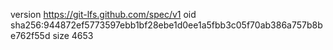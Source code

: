 version https://git-lfs.github.com/spec/v1
oid sha256:944872ef5773597ebb1bf28ebe1d0ee1a5fbb3c05f70ab386a757b8be762f55d
size 4653
